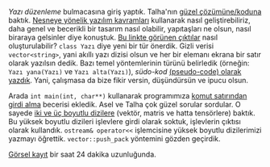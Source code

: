 
*Yazı düzenleme* bulmacasına giriş yaptık. Talha'nın [güzel çözümüne/koduna](https://onlinegdb.com/5nOu6-zSM) baktık. [Nesneye yönelik yazılım kavramları](sınıf-yapı-kavramı.md) kullanarak nasıl geliştirebiliriz, daha genel ve becerikli bir tasarım nasıl olabilir, yapıtaşları ne olsun, nasıl biraraya gelsinler diye konuştuk. [Bu linkte görünen çıktılar](yazı-düzenleme-sanatı.txt) nasıl oluşturulabilir? `class Yazı` diye yeni bir tür önerdik. Gizli verisi `vector<string>`, yani akıllı yazı dizisi olsun ve her bir elemanı ekrana bir satır olarak yazılsın dedik. Bazı temel yöntemlerinin türünü belirledik (örneğin: `Yazı yana(Yazı)` ve `Yazı alta(Yazı)`), *südo-kod* [(pseudo-code) olarak yazdık](https://onlinegdb.com/IyORImNfm). Yani, çalışmasa da bize fikir versin, düşündürsün ve ipucu olsun. 

Arada `int main(int, char**)` kullanarak programımıza [komut satırından girdi alma](https://onlinegdb.com/O_GP-ET5c) becerisi ekledik. Asel ve Talha çok güzel sorular sordular. O sayede [iki ve üç boyutlu dizilere](https://onlinegdb.com/ZkAjYqzJ8) (vektör, matris ve hatta tensörlere) baktık. Bu yüksek boyutlu dizileri işlevlere girdi olarak soktuk, işlevlerin çıktısı olarak kullandık. `ostream& operator<<` işlemcisine yüksek boyutlu dizilerimizi yazmayı öğrettik. `vector::push_pack` yöntemini gözden geçirdik.

[Görsel kayıt](https://drive.google.com/file/d/143UKi-DCpFAQ2SKPtiprna0TpuaO5g1D/) bir saat 24 dakika uzunluğunda. 
